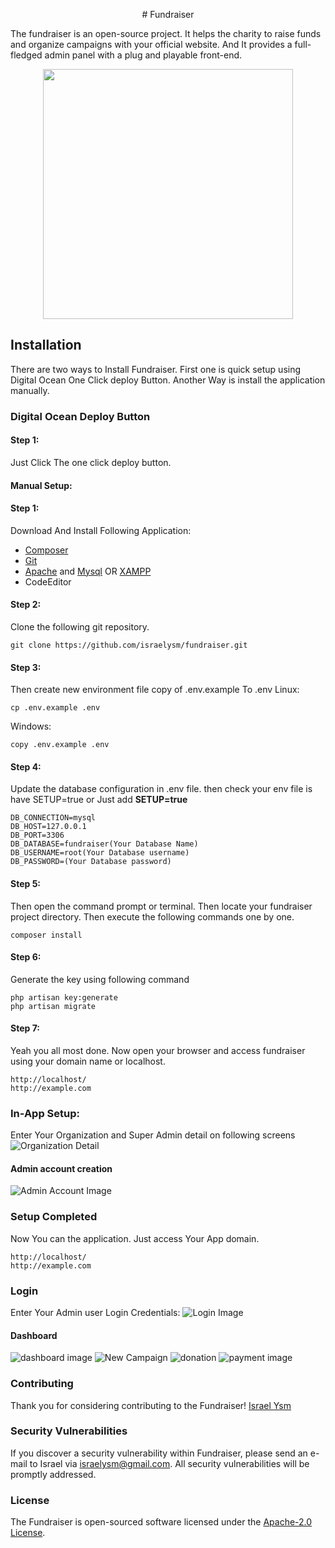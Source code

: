 
<p align="center">
# Fundraiser
</p>
The fundraiser is an open-source project. It helps the charity to raise funds and organize campaigns with your official website. And It provides a full-fledged admin panel with a plug and playable front-end.
<p align="center">
<img src="https://nanotricks.in/fundraiser/fundraiserlogo.png" width="400">
</p>

## Installation
There are two ways to Install Fundraiser. First one is quick setup using Digital Ocean One Click deploy Button. Another Way is install the application manually.   
### Digital Ocean Deploy Button
#### Step 1: 
Just Click The one click deploy button. 
#### Manual Setup:
#### Step 1:
Download And Install Following Application:

 - [Composer](https://getcomposer.org/)
 - [Git](https://git-scm.com/)
 - [Apache](https://httpd.apache.org/download.cgi) and [Mysql](https://www.mysql.com/downloads/) OR [XAMPP](https://www.apachefriends.org/download.html)
 - CodeEditor

#### Step 2:
Clone the following git repository.

    git clone https://github.com/israelysm/fundraiser.git
#### Step 3:
Then create new environment file copy of .env.example To .env
Linux:

    cp .env.example .env
 Windows:

    copy .env.example .env

#### Step 4:
Update the database configuration in .env file. then check your env file is have SETUP=true or Just add **SETUP=true**

    DB_CONNECTION=mysql
    DB_HOST=127.0.0.1
    DB_PORT=3306
    DB_DATABASE=fundraiser(Your Database Name)
    DB_USERNAME=root(Your Database username)
    DB_PASSWORD=(Your Database password)

#### Step 5:
Then open the command prompt or terminal. Then locate your fundraiser project directory. Then execute the following commands one by one.

    composer install

#### Step 6:
Generate the key using following command

    php artisan key:generate
    php artisan migrate

#### Step 7:
Yeah you all most done. Now open your browser and access fundraiser using your domain name or localhost.

    http://localhost/
    http://example.com
### In-App Setup:
Enter Your Organization and Super Admin detail on following screens
![Organization Detail](https://nanotricks.in/fundraiser/setup2.JPG)
#### Admin account creation
![Admin Account Image](https://nanotricks.in/fundraiser/setup3.JPG)
### Setup Completed
Now You can the application. Just access Your App domain. 

    http://localhost/
    http://example.com
### Login
Enter Your Admin user Login Credentials:
![Login Image](https://nanotricks.in/fundraiser/login.JPG)
#### Dashboard
![dashboard image](https://nanotricks.in/fundraiser/campaign.JPG)
![New Campaign](https://nanotricks.in/fundraiser/newcampaign.JPG)
![donation](https://nanotricks.in/fundraiser/donation.JPG)
![payment image](https://nanotricks.in/fundraiser/payment.JPG)



### Contributing

Thank you for considering contributing to the Fundraiser! [Israel Ysm](mailto:israelysm@gmail.com.com?subject=fundraiser)


### Security Vulnerabilities

If you discover a security vulnerability within Fundraiser, please send an e-mail to Israel via [israelysm@gmail.com](mailto:israelysm@gmail.com.com). All security vulnerabilities will be promptly addressed.

### License

The Fundraiser is open-sourced software licensed under the [Apache-2.0 License](https://github.com/israelysm/fundraiser/blob/main/LICENSE).
